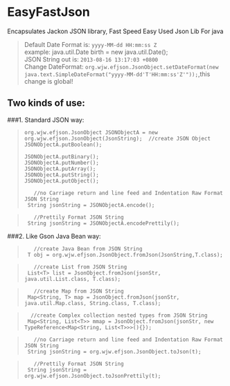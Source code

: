 EasyFastJson
============

Encapsulates Jackon JSON library, Fast Speed Easy Used Json Lib For java

> Default Date Format is: `yyyy-MM-dd HH:mm:ss Z`  
>example: 
> java.util.Date birth = new java.util.Date();  
> JSON String out is: `2013-08-16 13:17:03 +0800`   
> Change DateFormat: `org.wjw.efjson.JsonObject.setDateFormat(new java.text.SimpleDateFormat("yyyy-MM-dd'T'HH:mm:ss'Z'"));`,this change is global!  

Two kinds of use:  
--------------
###1.  Standard JSON way:
>  `org.wjw.efjson.JsonObject JSONObjectA = new org.wjw.efjson.JsonObject(JsonString);  //create JSON Object`
>  `JSONObjectA.putBoolean();`  
>
>  `JSONObjectA.putBinary();`  
>  `JSONObjectA.putNumber();`  
>  `JSONObjectA.putArray();`  
>  `JSONObjectA.putString();`  
>  `JSONObjectA.putObject();`  
>  
>  `   //no Carriage return and line feed and Indentation Raw Format JSON String`<br/>
>  `  String jsonString = JSONObjectA.encode();   `  

>  `   //Prettily Format JSON String`<br/>
>  `  String jsonString = JSONObjectA.encodePrettily();  `  
  

###2. Like Gson Java Bean way:
>  `   //create Java Bean from JSON String`<br/>
>  `  T obj = org.wjw.efjson.JsonObject.fromJson(JsonString,T.class); `  

>  `   //create List from JSON String`<br/>
>  `  List<T> list = JsonObject.fromJson(jsonStr, java.util.List.class, T.class);  `  

>  `   //create Map from JSON String`<br/>
>  `  Map<String, T> map = JsonObject.fromJson(jsonStr, java.util.Map.class, String.class, T.class);  `  

>  `  //create Complex collection nested types from JSON String`<br/>
>  `  Map<String, List<T>> mmap = JsonObject.fromJson(jsonStr, new TypeReference<Map<String, List<T>>>(){});  `  

>  `   //no Carriage return and line feed and Indentation Raw Format JSON String`<br/>
>  `  String jsonString = org.wjw.efjson.JsonObject.toJson(t);  `  

>  `   //Prettily Format JSON String`<br/>
>  `  String jsonString = org.wjw.efjson.JsonObject.toJsonPrettily(t);  `  
